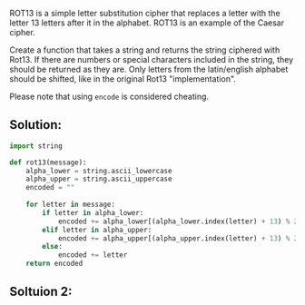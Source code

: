ROT13 is a simple letter substitution cipher that replaces a letter with the letter 13 letters after it in the alphabet. ROT13 is an example of the Caesar cipher.

Create a function that takes a string and returns the string ciphered with Rot13. If there are numbers or special characters included in the string, they should be returned as they are. Only letters from the latin/english alphabet should be shifted, like in the original Rot13 "implementation".

Please note that using `encode` is considered cheating.

## Solution:

```python
import string

def rot13(message):
    alpha_lower = string.ascii_lowercase
    alpha_upper = string.ascii_uppercase
    encoded = ""
        
    for letter in message:
        if letter in alpha_lower:
            encoded += alpha_lower[(alpha_lower.index(letter) + 13) % 26]
        elif letter in alpha_upper:
            encoded += alpha_upper[(alpha_upper.index(letter) + 13) % 26]
        else:
            encoded += letter
    return encoded
```

## Soltuion 2:

```python

```